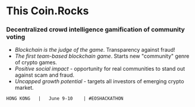 # This Coin.Rocks

### Decentralized crowd intelligence gamification of community voting

- *Blockchain is the judge of the game*. Transparency against fraud!
- *The first team-based blockchain game*. Starts new "community" genre of crypto games.
- *Positive social impact* - opportunity for real communities to stand out against scam and fraud.
- *Uncapped growth potential* - targets all investors of emerging crypto market.

```HONG KONG   |   June 9-10    | #EOSHACKATHON```
